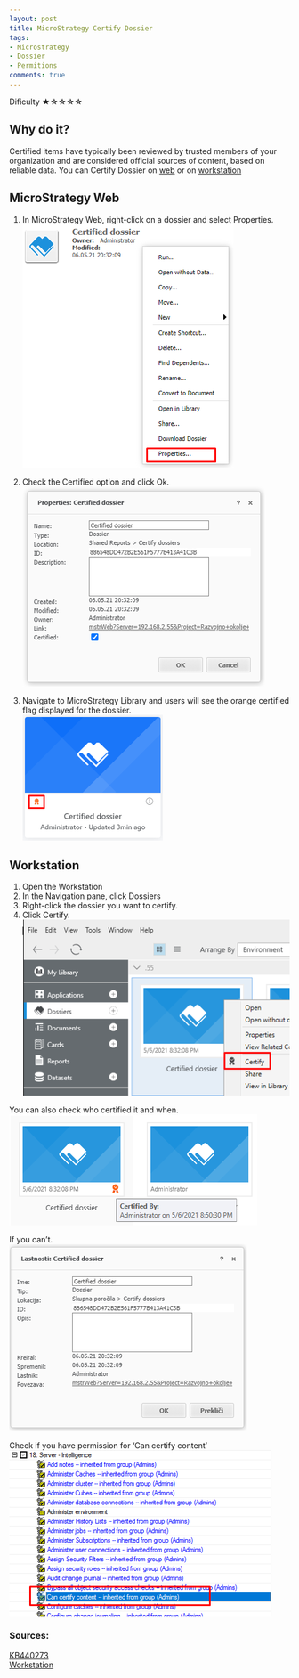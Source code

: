 ```yaml
---
layout: post
title: MicroStrategy Certify Dossier
tags:
- Microstrategy
- Dossier
- Permitions
comments: true
---
```

Dificulty ★☆☆☆☆

## Why do it?
Certified items have typically been reviewed by trusted members of your organization and are considered official sources of content, based on reliable data.
You can Certify Dossier on [web](https://www2.microstrategy.com/producthelp/Current/ProjectDesignGuide/WebHelp/Lang_1033/Content/MicroStrategy_Web_and_Web_Universal.htm) or on [workstation](https://www2.microstrategy.com/producthelp/Current/Workstation/WebHelp/Lang_1033/Content/home_workstation.htm)

## MicroStrategy Web
1. In MicroStrategy Web, right-click on a dossier and select Properties.
![Verify](/img/20210505_0001/Certified_dossier_properties.png)

2. Check the Certified option and click Ok.
![Verify](/img/20210505_0001/Certified.png)

3. Navigate to MicroStrategy Library and users will see the orange certified flag displayed for the dossier. <br />
![Verify](/img/20210505_0001/Certified_end.png)
 
## Workstation
1. Open the Workstation
2. In the Navigation pane, click Dossiers
3. Right-click the dossier you want to certify.
4. Click Certify. <br />
![Workstation](/img/20210505_0001/Workstation.png)

You can also check who certified it and when. 
![Verify](/img/20210505_0001/Certified_By.png)

If you can’t. <br />
![Verify](/img/20210505_0001/NoPermition.png)

Check if you have permission for ‘Can certify content’
![Permition](/img/20210505_0001/permition_certify.png)

### Sources:
[KB440273](https://community.microstrategy.com/s/article/KB440273-How-to-certify-a-dossier-in-MicroStrategy-Web-10-9-and-newer?language=en_US) <br />
[Workstation](https://www2.microstrategy.com/producthelp/Current/Workstation/WebHelp/Lang_1033/Content/Certifying_objects.htm)
